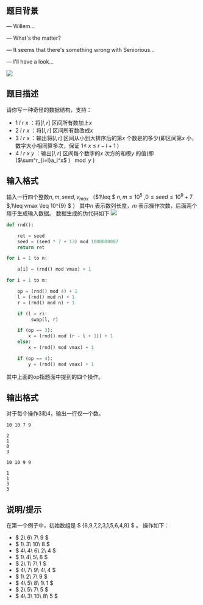 ## 题目背景

— Willem...

— What's the matter?

— It seems that there's something wrong with Seniorious...

— I'll have a look...

![](https://espresso.codeforces.com/c9deeb5d7f464bfbd4253ce1ea834c6fbec97d40.png)

## 题目描述

请你写一种奇怪的数据结构，支持：
- $1$  $l$  $r$  $x$ ：将$[l,r]$ 区间所有数加上$x$ 
- $2$  $l$  $r$  $x$ ：将$[l,r]$ 区间所有数改成$x$ 
- $3$  $l$  $r$  $x$ ：输出将$[l,r]$ 区间从小到大排序后的第$x$ 个数是的多少(即区间第$x$ 小，数字大小相同算多次，保证 $1\leq$  $x$  $\leq$  $r-l+1$  )
- $4$  $l$  $r$  $x$  $y$ ：输出$[l,r]$ 区间每个数字的$x$ 次方的和模$y$ 的值(即($\sum^r_{i=l}a_i^x$ ) $\mod y$ )

## 输入格式

输入一行四个整数$n,m,seed,v_{max}$ （$1\leq $  $n,m\leq 10^{5}$  ,$0\leq seed \leq 10^{9}+7$  $,1\leq vmax \leq 10^{9} $ ）
其中$n$ 表示数列长度，$m$ 表示操作次数，后面两个用于生成输入数据。
数据生成的伪代码如下
![](https://cdn.luogu.org/upload/pic/13887.png )
```python
def rnd():

    ret = seed
    seed = (seed * 7 + 13) mod 1000000007
    return ret

for i = 1 to n:

    a[i] = (rnd() mod vmax) + 1

for i = 1 to m:

    op = (rnd() mod 4) + 1
    l = (rnd() mod n) + 1
    r = (rnd() mod n) + 1

    if (l > r): 
         swap(l, r)

    if (op == 3):
        x = (rnd() mod (r - l + 1)) + 1
    else:
        x = (rnd() mod vmax) + 1

    if (op == 4):
        y = (rnd() mod vmax) + 1

```

其中上面的op指题面中提到的四个操作。

## 输出格式

对于每个操作3和4，输出一行仅一个数。

```input1
10 10 7 9
```

```output1
2
1
0
3
```

```input2
10 10 9 9
```

```output2
1
1
3
3
```

## 说明/提示

在第一个例子中，初始数组是 $ {8,9,7,2,3,1,5,6,4,8} $ 。
操作如下：

- $ 2\ 6\ 7\ 9 $
- $ 1\ 3\ 10\ 8 $
- $ 4\ 4\ 6\ 2\ 4 $
- $ 1\ 4\ 5\ 8 $
- $ 2\ 1\ 7\ 1 $
- $ 4\ 7\ 9\ 4\ 4 $
- $ 1\ 2\ 7\ 9 $
- $ 4\ 5\ 8\ 1\ 1 $
- $ 2\ 5\ 7\ 5 $
- $ 4\ 3\ 10\ 8\ 5 $
